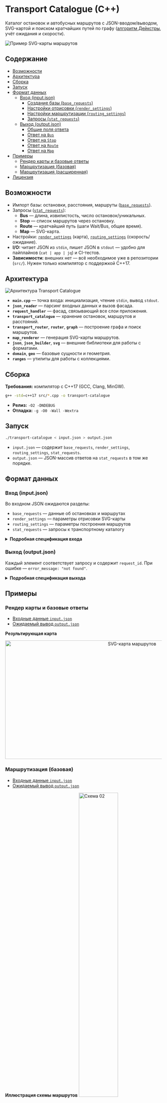 # Transport Catalogue (C++) <!-- omit in toc -->

Каталог остановок и автобусных маршрутов с JSON-вводом/выводом, SVG-картой и поиском кратчайших путей по графу ([алгоритм Дейкстры](https://ru.wikipedia.org/wiki/Алгоритм_Дейкстры), учёт ожидания и скорости).

![Пример SVG-карты маршрутов](assets/map-demo.svg)

## Содержание <!-- omit in toc -->
- [Возможности](#возможности)
- [Архитектура](#архитектура)
- [Сборка](#сборка)
- [Запуск](#запуск)
- [Формат данных](#формат-данных)
  - [Вход (input.json)](#вход-inputjson)
    - [Создание базы (`base_requests`)](#создание-базы-base_requests)
    - [Настройки отрисовки (`render_settings`)](#настройки-отрисовки-render_settings)
    - [Настройки маршрутизации (`routing_settings`)](#настройки-маршрутизации-routing_settings)
    - [Запросы (`stat_requests`)](#запросы-stat_requests)
  - [Выход (output.json)](#выход-outputjson)
    - [Общие поля ответа](#общие-поля-ответа)
    - [Ответ на `Bus`](#ответ-на-bus)
    - [Ответ на `Stop`](#ответ-на-stop)
    - [Ответ на `Route`](#ответ-на-route)
    - [Ответ на `Map`](#ответ-на-map)
- [Примеры](#примеры)
  - [Рендер карты и базовые ответы](#рендер-карты-и-базовые-ответы)
  - [Маршрутизация (базовая)](#маршрутизация-базовая)
  - [Маршрутизация (расширенная)](#маршрутизация-расширенная)
- [Лицензия](#лицензия)

## Возможности
- Импорт базы: остановки, расстояния, маршруты ([`base_requests`](#вход-inputjson)).
- Запросы ([`stat_requests`](#запросы-stat_requests)):
  - **Bus** — длина, извилистость, число остановок/уникальных.
  - **Stop** — список маршрутов через остановку.
  - **Route** — кратчайший путь (шаги Wait/Bus, общее время).
  - **Map** — SVG-карта.
- Настройки: [`render_settings`](#настройки-отрисовки-render_settings) (карта), [`routing_settings`](#настройки-маршрутизации-routing_settings) (скорость/ожидание).
- **I/O:** читает JSON из `stdin`, пишет JSON в `stdout` — удобно для пайплайнов (`cat | app | jq`) и CI-тестов.
- **Зависимости:** внешних нет — всё необходимое уже в репозитории (`src/`). Нужен только компилятор с поддержкой C++17.

## Архитектура
![Архитектура Transport Catalogue](assets/architecture-diagram.svg)

* **`main.cpp`** — точка входа: инициализация, чтение `stdin`, вывод `stdout`.
* **`json_reader`** — парсинг входных данных и вызов фасада.
* **`request_handler`** — фасад, связывающий все слои приложения.
* **`transport_catalogue`** — хранение остановок, маршрутов и расстояний.
* **`transport_router`**, **`router`**, **`graph`** — построение графа и поиск маршрутов.
* **`map_renderer`** — генерация SVG-карты маршрутов.
* **`json`**, **`json_builder`**, **`svg`** — внешние библиотеки для работы с форматами.
* **`domain`**, **`geo`** — базовые сущности и геометрия.
* **`ranges`** — утилиты для работы с коллекциями.

## Сборка
**Требования:** компилятор с C++17 (GCC, Clang, MinGW).

```bash
g++ -std=c++17 src/*.cpp -o transport-catalogue
```
- **Релиз:** `-O2 -DNDEBUG`
- **Отладка:** `-g -O0 -Wall -Wextra`

## Запуск
```bash
./transport-catalogue < input.json > output.json
```

* `input.json` — содержит `base_requests`, `render_settings`, `routing_settings`, `stat_requests`.
* `output.json` — JSON-массив ответов на `stat_requests` в том же порядке.

## Формат данных

### Вход (input.json)

Во входном JSON ожидаются разделы:

* `base_requests` — данные об остановках и маршрутах
* `render_settings` — параметры отрисовки SVG-карты
* `routing_settings` — параметры построения маршрутов
* `stat_requests` — запросы к транспортному каталогу

<details>
  <summary><strong>Подробная спецификация входа</strong></summary>

#### Создание базы (`base_requests`)

Массив `base_requests` содержит объекты двух типов — `Stop` и `Bus`.
Сначала добавляются все остановки, затем маршруты.

**Остановки (`Stop`)**

| Поле                    | Тип    | Назначение                          |
| ----------------------- | ------ | ----------------------------------- |
| `type`                  | string | `"Stop"`                            |
| `name`                  | string | Название остановки                  |
| `latitude`, `longitude` | double | Координаты                          |
| `road_distances`        | object | Соседние остановки и расстояния (м) |

```json
{
  "type": "Stop",
  "name": "Рынок",
  "latitude": 55.611087,
  "longitude": 37.20829,
  "road_distances": { "Больница": 1500, "Университет": 3000 }
}
```

**Маршруты (`Bus`)**

| Поле           | Тип    | Назначение                     |
| -------------- | ------ | ------------------------------ |
| `type`         | string | `"Bus"`                        |
| `name`         | string | Название маршрута              |
| `stops`        | array  | Список остановок               |
| `is_roundtrip` | bool   | `true`, если маршрут кольцевой |

```json
{
  "type": "Bus",
  "name": "14",
  "stops": ["Рынок", "Больница", "Университет", "Рынок"],
  "is_roundtrip": true
}
```

#### Настройки отрисовки (`render_settings`)

| Поле                   | Тип            | Назначение                          |
| ---------------------- | -------------- | ----------------------------------- |
| `width`, `height`      | double         | Размеры карты                       |
| `padding`              | double         | Отступ от краёв                     |
| `stop_radius`          | double         | Радиус кружков остановок            |
| `line_width`           | double         | Толщина линий маршрутов             |
| `bus_label_font_size`  | int            | Размер шрифта маршрутов             |
| `bus_label_offset`     | array          | Смещение подписи маршрута `[x, y]`  |
| `stop_label_font_size` | int            | Размер шрифта остановок             |
| `stop_label_offset`    | array          | Смещение подписи остановки `[x, y]` |
| `underlayer_color`     | string / array | Цвет подложки                       |
| `underlayer_width`     | double         | Толщина подложки                    |
| `color_palette`        | array          | Цвета маршрутов                     |

```json
{
  "width": 1200,
  "height": 600,
  "padding": 50,
  "stop_radius": 5,
  "line_width": 2,
  "bus_label_font_size": 20,
  "bus_label_offset": [7, 15],
  "stop_label_font_size": 10,
  "stop_label_offset": [5, -5],
  "underlayer_color": [255, 255, 255, 0.85],
  "underlayer_width": 3,
  "color_palette": ["green", "red", "blue"]
}
```

#### Настройки маршрутизации (`routing_settings`)

| Поле            | Тип    | Назначение                       |
| --------------- | ------ | -------------------------------- |
| `bus_wait_time` | int    | Ожидание на остановке (мин)      |
| `bus_velocity`  | double | Средняя скорость автобуса (км/ч) |

```json
{
  "bus_wait_time": 6,
  "bus_velocity": 40
}
```

#### Запросы (`stat_requests`)

Массив `stat_requests` принимает элементы типов: `Stop`, `Bus`, `Route`, `Map`.

| Поле   | Тип    | Назначение                            |
| ------ | ------ | ------------------------------------- |
| `id`   | int    | Уникальный идентификатор              |
| `type` | string | `"Stop"`, `"Bus"`, `"Route"`, `"Map"` |
| `name` | string | Название (кроме `"Map"`)              |

```json
[
  { "id": 1, "type": "Stop", "name": "Рынок" },
  { "id": 2, "type": "Bus", "name": "14" },
  { "id": 3, "type": "Map" }
]
```

</details>

### Выход (output.json)
Каждый элемент соответствует запросу и содержит `request_id`.
При ошибке — `error_message: "not found"`.

<details>
  <summary><strong>Подробная спецификация выхода</strong></summary>

Массив JSON-объектов. Каждый элемент соответствует запросу из `stat_requests` и содержит `request_id` (см. `id` во входных данных). Для неизвестных сущностей возвращается `error_message`.

#### Общие поля ответа

| Поле            | Тип    | Назначение                                                               |
| --------------- | ------ | ------------------------------------------------------------------------ |
| `request_id`    | int    | Идентификатор исходного запроса                                          |
| `error_message` | string | Сообщение об ошибке (`"not found"`) — если запрос не может быть выполнен |

#### Ответ на `Bus`

| Поле                | Тип    | Назначение                                |
| ------------------- | ------ | ----------------------------------------- |
| `route_length`      | int    | Длина маршрута по дорогам (м)             |
| `curvature`         | double | Извилистость (длина_дорог / длина_по_гео) |
| `stop_count`        | int    | Всего остановок на маршруте               |
| `unique_stop_count` | int    | Уникальных остановок                      |

```json
{
  "request_id": 1,
  "route_length": 5990,
  "curvature": 1.43,
  "stop_count": 4,
  "unique_stop_count": 3
}
```

Если маршрут не найден:

```json
{ "request_id": 1, "error_message": "not found" }
```

#### Ответ на `Stop`

| Поле    | Тип           | Назначение                           |
| ------- | ------------- | ------------------------------------ |
| `buses` | array<string> | Маршруты, проходящие через остановку |

```json
{
  "request_id": 2,
  "buses": ["297", "635"]
}
```

Если остановка не найдена:

```json
{ "request_id": 2, "error_message": "not found" }
```

#### Ответ на `Route`

| Поле         | Тип            | Назначение                         |
| ------------ | -------------- | ---------------------------------- |
| `total_time` | double         | Суммарное время (мин)              |
| `items`      | array\<object> | Шаги маршрута в порядке выполнения |

Элементы `items` бывают двух типов:

**Wait**

| Поле        | Тип    | Назначение           |
| ----------- | ------ | -------------------- |
| `type`      | string | `"Wait"`             |
| `stop_name` | string | Остановка ожидания   |
| `time`      | double | Время ожидания (мин) |

**Bus**

| Поле         | Тип    | Назначение                             |
| ------------ | ------ | -------------------------------------- |
| `type`       | string | `"Bus"`                                |
| `bus`        | string | Название маршрута                      |
| `span_count` | int    | Кол-во промежутков (остановок) по пути |
| `time`       | double | Время в пути (мин)                     |

```json
{
  "request_id": 5,
  "total_time": 8.5,
  "items": [
    { "type": "Wait", "stop_name": "Biryulyovo Zapadnoye", "time": 2 },
    { "type": "Bus", "bus": "297", "span_count": 2, "time": 6.5 }
  ]
}
```

Если маршрут построить нельзя:

```json
{ "request_id": 5, "error_message": "not found" }
```

#### Ответ на `Map`

| Поле  | Тип    | Назначение                 |
| ----- | ------ | -------------------------- |
| `map` | string | SVG-документ одной строкой |

```json
{
  "request_id": 12,
  "map": "<svg xmlns=...>...</svg>"
}
```
</details>

## Примеры

### Рендер карты и базовые ответы
* [Входные данные `input.json`](examples/01/input.json)
* [Ожидаемый вывод `output.json`](examples/01/output.json)

**Результирующая карта**
<p align="center">
  <img src="examples/01/map.svg" width="800" height="380" alt="SVG-карта маршрутов">
</p>

### Маршрутизация (базовая)
* [Входные данные `input.json`](examples/02/input.json)
* [Ожидаемый вывод `output.json`](examples/02/output.json)

**Иллюстрация схемы маршрутов**
<img src="examples/02/map-scheme.png" alt="Схема 02" width="50%">

### Маршрутизация (расширенная)
* [Входные данные `input.json`](examples/03/input.json)
* [Ожидаемый вывод `output.json`](examples/03/output.json)

**Иллюстрация схемы маршрутов**
<img src="examples/03/map-scheme.png" alt="Схема 03" width="50%">

## Лицензия
MIT — см. файл [LICENSE](LICENSE).
